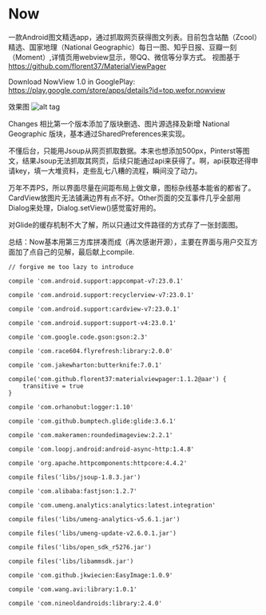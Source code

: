 # Now
一款Android图文精选app，通过抓取网页获得图文列表。目前包含站酷（Zcool）精选、国家地理（National Geographic）每日一图、知乎日报、豆瓣一刻（Moment）,详情页用webview显示，带QQ、微信等分享方式。
视图基于 https://github.com/florent37/MaterialViewPager 

Download NowView 1.0 in GooglePlay: https://play.google.com/store/apps/details?id=top.wefor.nowview

效果图
![alt tag](https://raw.githubusercontent.com/XunMengWinter/Now/3f391cd9d02152a6e8dca4d9b5ac6dbc453dbadc/images/now_introduce.jpg)

Changes
相比第一个版本添加了版块删选、图片源选择及新增 National Geographic 版块，基本通过SharedPreferences来实现。

不懂后台，只能用Jsoup从网页抓取数据。本来也想添加500px，Pinterst等图文，结果Jsoup无法抓取其网页，后续只能通过api来获得了。啊，api获取还得申请key，填一大堆资料，走些乱七八糟的流程，瞬间没了动力。

万年不弄PS，所以界面尽量在间距布局上做文章，图标杂线基本能省的都省了。CardView放图片无法铺满边界有点不好。Other页面的交互事件几乎全部用Dialog来处理，Dialog.setView()感觉蛮好用的。

对Glide的缓存机制不大了解，所以只通过文件路径的方式存了一张封面图。

总结：Now基本用第三方库拼凑而成（再次感谢开源），主要在界面与用户交互方面加了点自己的见解，最后献上compile.

    // forgive me too lazy to introduce
    
    compile 'com.android.support:appcompat-v7:23.0.1'
    
    compile 'com.android.support:recyclerview-v7:23.0.1'
    
    compile 'com.android.support:cardview-v7:23.0.1'
    
    compile 'com.android.support:support-v4:23.0.1'
    
    compile 'com.google.code.gson:gson:2.3'
    
    compile 'com.race604.flyrefresh:library:2.0.0'
    
    compile 'com.jakewharton:butterknife:7.0.1'
    
    compile('com.github.florent37:materialviewpager:1.1.2@aar') {
        transitive = true
    }
    
    compile 'com.orhanobut:logger:1.10'
    
    compile 'com.github.bumptech.glide:glide:3.6.1'
    
    compile 'com.makeramen:roundedimageview:2.2.1'
    
    compile 'com.loopj.android:android-async-http:1.4.8'
    
    compile 'org.apache.httpcomponents:httpcore:4.4.2'
    
    compile files('libs/jsoup-1.8.3.jar')
    
    compile 'com.alibaba:fastjson:1.2.7'
    
    compile 'com.umeng.analytics:analytics:latest.integration'
    
    compile files('libs/umeng-analytics-v5.6.1.jar')
    
    compile files('libs/umeng-update-v2.6.0.1.jar')
    
    compile files('libs/open_sdk_r5276.jar')
    
    compile files('libs/libammsdk.jar')
    
    compile 'com.github.jkwiecien:EasyImage:1.0.9'
    
    compile 'com.wang.avi:library:1.0.1'
    
    compile 'com.nineoldandroids:library:2.4.0'
